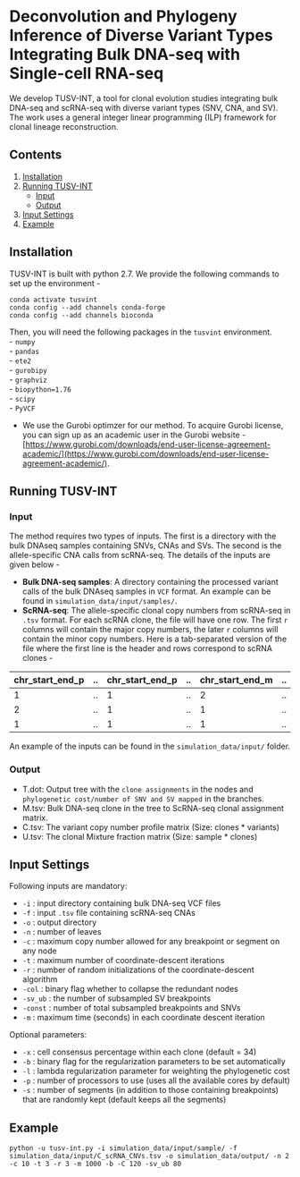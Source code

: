 # Deconvolution and Phylogeny Inference of Diverse Variant Types Integrating Bulk DNA-seq with Single-cell RNA-seq

We develop TUSV-INT, a tool for clonal evolution studies integrating bulk DNA-seq and scRNA-seq with diverse variant types (SNV, CNA, and SV).  The work uses a general integer linear programming (ILP) framework for clonal lineage reconstruction.

## Contents
1. [Installation](#installation) 
2. [Running TUSV-INT](#running)
	- [Input](#input)
	- [Output](#output)
3. [Input Settings](#settings)
4. [Example](#example)

<a name="installation"></a>
## Installation
TUSV-INT is built with python 2.7. We provide the following commands to set up the environment - 

```conda create -n tusvint python=2.7
conda activate tusvint
conda config --add channels conda-forge
conda config --add channels bioconda
```

Then, you will need the following packages in the  `tusvint` environment. <br>
      - `numpy` <br>
      - `pandas` <br>
      - `ete2` <br>
      - `gurobipy` <br>
      - `graphviz` <br>
      - `biopython=1.76` <br>
      - `scipy` <br>
      - `PyVCF`
- We use the Gurobi optimzer for our method. To acquire Gurobi license, you can sign up as an academic user in the Gurobi website - [https://www.gurobi.com/downloads/end-user-license-agreement-academic/](https://www.gurobi.com/downloads/end-user-license-agreement-academic/). 

<a name="running"></a>
## Running TUSV-INT

<a name="input"></a>
### Input 
The method requires two types of inputs. The first is a directory with the bulk DNAseq samples containing SNVs, CNAs and SVs. The second is the allele-specific CNA calls from scRNA-seq. The details of the inputs are given below - 

- **Bulk DNA-seq samples**: A directory containing the processed variant calls of the bulk DNAseq samples in `VCF` format. An example can be found in `simulation_data/input/samples/`. 
- **ScRNA-seq**: The allele-specific clonal copy numbers from scRNA-seq in `.tsv` format. For each scRNA clone, the file will have one row. The first `r` columns will contain the major copy numbers, the later `r` columns will contain the minor copy numbers. Here is a tab-separated version of the file where the first line is the header and rows correspond to scRNA clones -  

| chr_start_end_p |  ..   |  chr_start_end_p  | .. | chr_start_end_m     |  .. | chr_start_end_m |
| -------- | ------- | ------- | ------- | ------- | ------- | ------- |
| 1 | .. | 1 | .. | 2 | .. | 1 |
| 2 | .. | 1 | .. | 1 | .. | 1 |
| 1 | .. | 1 | .. | 1 | .. | 1 |

 
  An example of the inputs can be found in the `simulation_data/input/` folder. 

<a name="output"></a>
### Output 
- T.dot: Output tree with the `clone assignments` in the nodes and  `phylogenetic cost/number of SNV and SV mapped` in the branches.
- M.tsv: Bulk DNA-seq clone in the tree to ScRNA-seq clonal assignment matrix.
- C.tsv: The variant copy number profile matrix (Size: clones * variants)
- U.tsv: The clonal Mixture fraction matrix (Size: sample * clones)

<a name="settings"></a>
## Input Settings

Following inputs are mandatory:
- `-i` : input directory containing bulk DNA-seq VCF files
-  `-f` : input `.tsv` file containing scRNA-seq CNAs
- `-o` : output directory
- `-n` : number of leaves
- `-c` : maximum copy number allowed for any breakpoint or segment on any node
- `-t` : maximum number of coordinate-descent iterations
- `-r` : number of random initializations of the coordinate-descent algorithm
- `-col` : binary flag whether to collapse the redundant nodes
- `-sv_ub` : the number of subsampled SV breakpoints 
- `-const` : number of total subsampled breakpoints and SNVs
- `-m` : maximum time (seconds) in each coordinate descent iteration

Optional parameters:
- `-x` : cell consensus percentage within each clone (default = 34)
- `-b` : binary flag for the regularization parameters to be set automatically
- `-l` : lambda regularization parameter for weighting the phylogenetic cost
- `-p` : number of processors to use (uses all the available cores by default)
- `-s` : number of segments (in addition to those containing breakpoints) that are randomly kept (default keeps all the segments)

<a name="example"></a>
## Example

```
python -u tusv-int.py -i simulation_data/input/sample/ -f simulation_data/input/C_scRNA_CNVs.tsv -o simulation_data/output/ -n 2 -c 10 -t 3 -r 3 -m 1000 -b -C 120 -sv_ub 80
```
